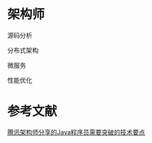 # 架构师


源码分析

分布式架构

微服务

性能优化




# 参考文献
[腾讯架构师分享的Java程序员需要突破的技术要点](https://juejin.im/post/5ccad800e51d453ae2195795)